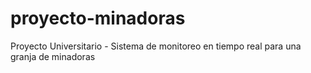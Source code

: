 # proyecto-minadoras
Proyecto Universitario - Sistema de monitoreo en tiempo real para una granja de minadoras
